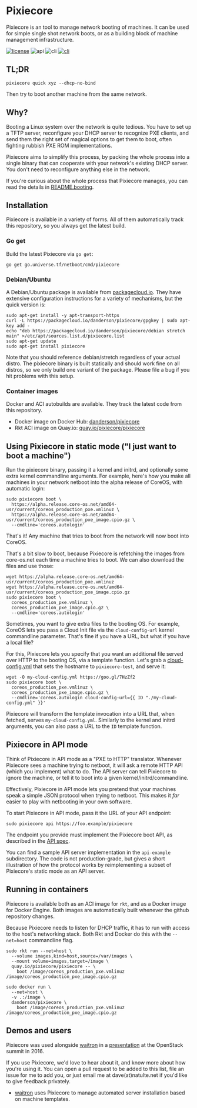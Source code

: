 # Pixiecore

Pixiecore is an tool to manage network booting of machines. It can be used
for simple single shot network boots, or as a building block of machine
management infrastructure.

[![license](https://img.shields.io/github/license/google/netboot.svg)](https://github.com/google/netboot/blob/master/LICENSE) ![api](https://img.shields.io/badge/api-unstable-red.svg) ![cli](https://img.shields.io/badge/cli-stable-green.svg) [![cli](https://img.shields.io/badge/godoc-reference-blue.svg)](https://godoc.org/go.universe.tf/netboot/pixiecore)

## TL;DR

    pixiecore quick xyz --dhcp-no-bind

Then try to boot another machine from the same network.

## Why?

Booting a Linux system over the network is quite tedious. You have to
set up a TFTP server, reconfigure your DHCP server to recognize PXE
clients, and send them the right set of magical options to get them to
boot, often fighting rubbish PXE ROM implementations.

Pixiecore aims to simplify this process, by packing the whole process
into a single binary that can cooperate with your network's existing
DHCP server. You don't need to reconfigure anything else in the
network.

If you're curious about the whole process that Pixiecore manages, you
can read the details in [README.booting](README.booting.md).

## Installation

Pixiecore is available in a variety of forms. All of them
automatically track this repository, so you always get the latest
build.

### Go get

Build the latest Pixiecore via `go get`:

```shell
go get go.universe.tf/netboot/cmd/pixiecore
```

### Debian/Ubuntu

A Debian/Ubuntu package is available from
[packagecloud.io](https://packagecloud.io/danderson/pixiecore/install). They
have extensive configuration instructions for a variety of mechanisms,
but the quick version is:

```shell
sudo apt-get install -y apt-transport-https
curl -L https://packagecloud.io/danderson/pixiecore/gpgkey | sudo apt-key add -
echo "deb https://packagecloud.io/danderson/pixiecore/debian stretch main" >/etc/apt/sources.list.d/pixiecore.list
sudo apt-get update
sudo apt-get install pixiecore
```

Note that you should reference debian/stretch regardless of your
actual distro. The pixiecore binary is built statically and should
work fine on all distros, so we only build one variant of the
package. Please file a bug if you hit problems with this setup.

### Container images

Docker and ACI autobuilds are available. They track the latest code
from this repository.

 - Docker image on Docker Hub: [danderson/pixiecore](https://hub.docker.com/r/danderson/pixiecore/)
 - Rkt ACI image on Quay.io: [quay.io/pixiecore/pixiecore](https://quay.io/repository/pixiecore/pixiecore)

## Using Pixiecore in static mode ("I just want to boot a machine")

Run the pixiecore binary, passing it a kernel and initrd, and
optionally some extra kernel commandline arguments. For example,
here's how you make all machines in your network netboot into the
alpha release of CoreOS, with automatic login:

```shell
sudo pixiecore boot \
  https://alpha.release.core-os.net/amd64-usr/current/coreos_production_pxe.vmlinuz \
  https://alpha.release.core-os.net/amd64-usr/current/coreos_production_pxe_image.cpio.gz \
  --cmdline='coreos.autologin'
```

That's it! Any machine that tries to boot from the network will now
boot into CoreOS.

That's a bit slow to boot, because Pixiecore is refetching the images
from core-os.net each time a machine tries to boot. We can also
download the files and use those:

```shell
wget https://alpha.release.core-os.net/amd64-usr/current/coreos_production_pxe.vmlinuz
wget https://alpha.release.core-os.net/amd64-usr/current/coreos_production_pxe_image.cpio.gz
sudo pixiecore boot \
  coreos_production_pxe.vmlinuz \
  coreos_production_pxe_image.cpio.gz \
  --cmdline='coreos.autologin'
```

Sometimes, you want to give extra files to the booting OS. For
example, CoreOS lets you pass a Cloud Init file via the
`cloud-config-url` kernel commandline parameter. That's fine if you
have a URL, but what if you have a local file?

For this, Pixiecore lets you specify that you want an additional file
served over HTTP to the booting OS, via a template function. Let's
grab a [cloud-config.yml](https://goo.gl/7HzZf2) that sets the
hostname to `pixiecore-test`, and serve it:

```shell
wget -O my-cloud-config.yml https://goo.gl/7HzZf2
sudo pixiecore boot \
  coreos_production_pxe.vmlinuz \
  coreos_production_pxe_image.cpio.gz \
  --cmdline='coreos.autologin cloud-config-url={{ ID "./my-cloud-config.yml" }}'
```

Pixiecore will transform the template invocation into a URL that, when
fetched, serves `my-cloud-config.yml`. Similarly to the kernel and
initrd arguments, you can also pass a URL to the `ID` template
function.

## Pixiecore in API mode

Think of Pixiecore in API mode as a "PXE to HTTP" translator. Whenever
Pixiecore sees a machine trying to netboot, it will ask a remote HTTP
API (which you implement) what to do. The API server can tell
Pixiecore to ignore the machine, or tell it to boot into a given
kernel/initrd/commandline.

Effectively, Pixiecore in API mode lets you pretend that your machines
speak a simple JSON protocol when trying to netboot. This makes it
_far_ easier to play with netbooting in your own software.

To start Pixiecore in API mode, pass it the URL of your API endpoint:

```shell
sudo pixiecore api https://foo.example/pixiecore
```

The endpoint you provide must implement the Pixiecore boot API, as
described in the [API spec](README.api.md).

You can find a sample API server implementation in the `api-example`
subdirectory. The code is not production-grade, but gives a short
illustration of how the protocol works by reimplementing a subset of
Pixiecore's static mode as an API server.

## Running in containers

Pixiecore is available both as an ACI image for `rkt`, and as a Docker
image for Docker Engine. Both images are automatically built whenever
the github repository changes.

Because Pixiecore needs to listen for DHCP traffic, it has to run with
access to the host's networking stack. Both Rkt and Docker do this
with the `--net=host` commandline flag.

```shell
sudo rkt run --net=host \
  --volume images,kind=host,source=/var/images \
  --mount volume=images,target=/image \
  quay.io/pixiecore/pixiecore -- \
    boot /image/coreos_production_pxe.vmlinuz /image/coreos_production_pxe_image.cpio.gz

sudo docker run \
  --net=host \
  -v .:/image \
  danderson/pixiecore \
    boot /image/coreos_production_pxe.vmlinuz /image/coreos_production_pxe_image.cpio.gz
```

## Demos and users

Pixiecore was used alongside
[waitron](https://github.com/jhaals/waitron) in a
[presentation](https://youtu.be/QyGHZ2HCwqY?t=440) at the OpenStack
summit in 2016.

If you use Pixiecore, we'd love to hear about it, and know more about
how you're using it. You can open a pull request to be added to this
list, file an issue for me to add you, or just email me at
dave(at)natulte.net if you'd like to give feedback privately.

- [waitron](https://github.com/jhaals/waitron) uses Pixiecore to
  manage automated server installation based on machine templates.
